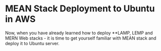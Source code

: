 # MEAN Stack Deployment to Ubuntu in AWS
Now, when you have already learned how to deploy **LAMP, LEMP and MERN Web stacks - it is time to get yourself familiar with MEAN stack and deploy it to Ubuntu server.